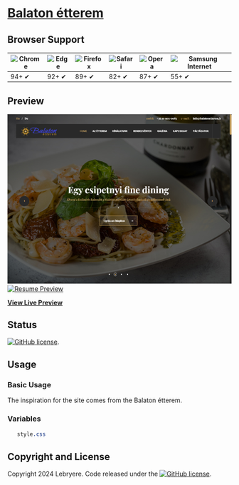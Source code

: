 # [Balaton étterem](https://lebryere.github.io/Balaton-etterem/)

## Browser Support

![Chrome](https://raw.githubusercontent.com/alrra/browser-logos/master/src/chrome/chrome_48x48.png) | ![Edge](https://raw.githubusercontent.com/alrra/browser-logos/master/src/edge/edge_48x48.png) | ![Firefox](https://raw.githubusercontent.com/alrra/browser-logos/master/src/firefox/firefox_48x48.png) | ![Safari](https://raw.githubusercontent.com/alrra/browser-logos/master/src/safari/safari_48x48.png) | ![Opera](https://raw.githubusercontent.com/alrra/browser-logos/master/src/opera/opera_48x48.png) | ![Samsung Internet](https://raw.githubusercontent.com/alrra/browser-logos/master/src/samsung-internet/samsung-internet_48x48.png)
--- | --- | --- | --- | --- | --- |
94+ ✔ | 92+ ✔ | 89+ ✔ | 82+ ✔ | 87+ ✔ | 55+ ✔ |

## Preview

[![Resume Preview](preview.jpg)](https://lebryere.github.io/Balaton-etterem/)
[![Resume Preview](preview-2.jpg)](https://lebryere.github.io/Balaton-etterem/)

**[View Live Preview](https://lebryere.github.io/Balaton-etterem/)**

## Status

[![GitHub license](https://img.shields.io/badge/license-MIT-green?&style=plastic)](https://raw.githubusercontent.com/LeBryere/Balaton-etterem/master/LICENSE).

## Usage

### Basic Usage


The inspiration for the site comes from the Balaton étterem.

### Variables
```css
   style.css
```

## Copyright and License

Copyright 2024 Lebryere. Code released under the [![GitHub license](https://img.shields.io/badge/license-MIT-green?&style=plastic)](https://raw.githubusercontent.com/LeBryere/Balaton-etterem/master/LICENSE).
